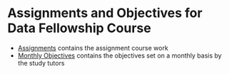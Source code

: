 # Assignments and Objectives for Data Fellowship Course

- [Assignments](assignment/README.md) contains the assignment course work
- [Monthly Objectives](objectives/README.md) contains the objectives set on a monthly basis by the study tutors
